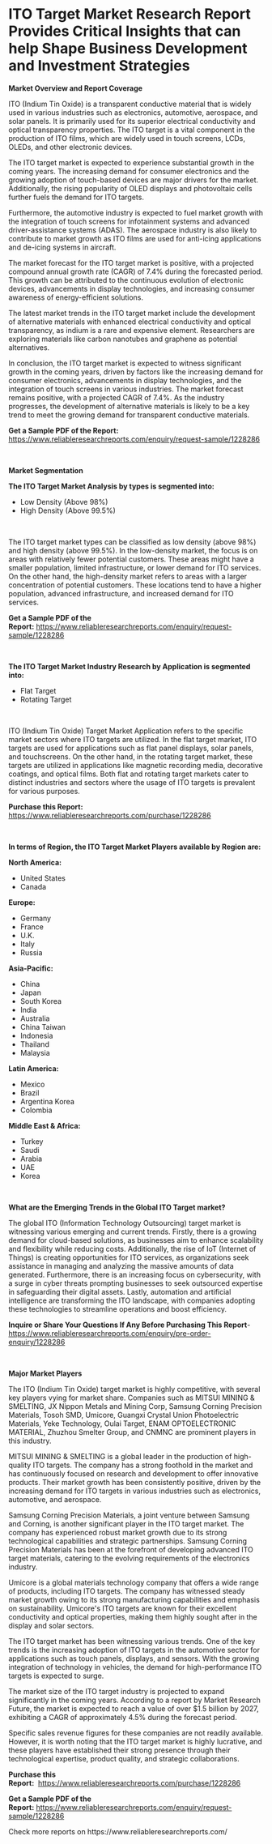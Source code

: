 <p><h1>ITO Target Market Research Report Provides Critical Insights that can help Shape Business Development and Investment Strategies</h1></p><p><strong>Market Overview and Report Coverage</strong></p>
<p><p>ITO (Indium Tin Oxide) is a transparent conductive material that is widely used in various industries such as electronics, automotive, aerospace, and solar panels. It is primarily used for its superior electrical conductivity and optical transparency properties. The ITO target is a vital component in the production of ITO films, which are widely used in touch screens, LCDs, OLEDs, and other electronic devices.</p><p>The ITO target market is expected to experience substantial growth in the coming years. The increasing demand for consumer electronics and the growing adoption of touch-based devices are major drivers for the market. Additionally, the rising popularity of OLED displays and photovoltaic cells further fuels the demand for ITO targets.</p><p>Furthermore, the automotive industry is expected to fuel market growth with the integration of touch screens for infotainment systems and advanced driver-assistance systems (ADAS). The aerospace industry is also likely to contribute to market growth as ITO films are used for anti-icing applications and de-icing systems in aircraft.</p><p>The market forecast for the ITO target market is positive, with a projected compound annual growth rate (CAGR) of 7.4% during the forecasted period. This growth can be attributed to the continuous evolution of electronic devices, advancements in display technologies, and increasing consumer awareness of energy-efficient solutions.</p><p>The latest market trends in the ITO target market include the development of alternative materials with enhanced electrical conductivity and optical transparency, as indium is a rare and expensive element. Researchers are exploring materials like carbon nanotubes and graphene as potential alternatives.</p><p>In conclusion, the ITO target market is expected to witness significant growth in the coming years, driven by factors like the increasing demand for consumer electronics, advancements in display technologies, and the integration of touch screens in various industries. The market forecast remains positive, with a projected CAGR of 7.4%. As the industry progresses, the development of alternative materials is likely to be a key trend to meet the growing demand for transparent conductive materials.</p></p>
<p><strong>Get a Sample PDF of the Report:</strong> <a href="https://www.reliableresearchreports.com/enquiry/request-sample/1228286">https://www.reliableresearchreports.com/enquiry/request-sample/1228286</a></p>
<p>&nbsp;</p>
<p><strong>Market Segmentation</strong></p>
<p><strong>The ITO Target Market Analysis by types is segmented into:</strong></p>
<p><ul><li>Low Density (Above 98%)</li><li>High Density (Above 99.5%)</li></ul></p>
<p>&nbsp;</p>
<p><p>The ITO target market types can be classified as low density (above 98%) and high density (above 99.5%). In the low-density market, the focus is on areas with relatively fewer potential customers. These areas might have a smaller population, limited infrastructure, or lower demand for ITO services. On the other hand, the high-density market refers to areas with a larger concentration of potential customers. These locations tend to have a higher population, advanced infrastructure, and increased demand for ITO services.</p></p>
<p><strong>Get a Sample PDF of the Report:</strong>&nbsp;<a href="https://www.reliableresearchreports.com/enquiry/request-sample/1228286">https://www.reliableresearchreports.com/enquiry/request-sample/1228286</a></p>
<p>&nbsp;</p>
<p><strong>The ITO Target Market Industry Research by Application is segmented into:</strong></p>
<p><ul><li>Flat Target</li><li>Rotating Target</li></ul></p>
<p>&nbsp;</p>
<p><p>ITO (Indium Tin Oxide) Target Market Application refers to the specific market sectors where ITO targets are utilized. In the flat target market, ITO targets are used for applications such as flat panel displays, solar panels, and touchscreens. On the other hand, in the rotating target market, these targets are utilized in applications like magnetic recording media, decorative coatings, and optical films. Both flat and rotating target markets cater to distinct industries and sectors where the usage of ITO targets is prevalent for various purposes.</p></p>
<p><strong>Purchase this Report:</strong>&nbsp; <a href="https://www.reliableresearchreports.com/purchase/1228286">https://www.reliableresearchreports.com/purchase/1228286</a></p>
<p>&nbsp;</p>
<p><strong>In terms of Region, the ITO Target Market Players available by Region are:</strong></p>
<p>
    <p> <strong> North America: </strong>
        <ul>
            <li>United States</li>
            <li>Canada</li>
        </ul>
        </p> 
    <p> <strong> Europe: </strong>
        <ul>
            <li>Germany</li>
            <li>France</li>
            <li>U.K.</li>
            <li>Italy</li>
            <li>Russia</li>
        </ul>
        </p> 
    <p> <strong> Asia-Pacific: </strong>
        <ul>
            <li>China</li>
            <li>Japan</li>
            <li>South Korea</li>
            <li>India</li>
            <li>Australia</li>
            <li>China Taiwan</li>
            <li>Indonesia</li>
            <li>Thailand</li>
            <li>Malaysia</li>
        </ul>
        </p> 
    <p> <strong> Latin America: </strong>
        <ul>
            <li>Mexico</li>
            <li>Brazil</li>
            <li>Argentina Korea</li>
            <li>Colombia</li>
        </ul>
        </p> 
    <p> <strong> Middle East & Africa: </strong>
        <ul>
            <li>Turkey</li>
            <li>Saudi</li>
            <li>Arabia</li>
            <li>UAE</li>
            <li>Korea</li>
        </ul>
    </p>
    </p>
<p>&nbsp;</p>
<p><strong>What are the Emerging Trends in the Global ITO Target market?</strong></p>
<p><p>The global ITO (Information Technology Outsourcing) target market is witnessing various emerging and current trends. Firstly, there is a growing demand for cloud-based solutions, as businesses aim to enhance scalability and flexibility while reducing costs. Additionally, the rise of IoT (Internet of Things) is creating opportunities for ITO services, as organizations seek assistance in managing and analyzing the massive amounts of data generated. Furthermore, there is an increasing focus on cybersecurity, with a surge in cyber threats prompting businesses to seek outsourced expertise in safeguarding their digital assets. Lastly, automation and artificial intelligence are transforming the ITO landscape, with companies adopting these technologies to streamline operations and boost efficiency.</p></p>
<p><strong>Inquire or Share Your Questions If Any Before Purchasing This Report</strong>- <a href="https://www.reliableresearchreports.com/enquiry/pre-order-enquiry/1228286">https://www.reliableresearchreports.com/enquiry/pre-order-enquiry/1228286</a></p>
<p>&nbsp;</p>
<p><strong>Major Market Players</strong></p>
<p><p>The ITO (Indium Tin Oxide) target market is highly competitive, with several key players vying for market share. Companies such as MITSUI MINING & SMELTING, JX Nippon Metals and Mining Corp, Samsung Corning Precision Materials, Tosoh SMD, Umicore, Guangxi Crystal Union Photoelectric Materials, Yeke Technology, Oulai Target, ENAM OPTOELECTRONIC MATERIAL, Zhuzhou Smelter Group, and CNMNC are prominent players in this industry.</p><p>MITSUI MINING & SMELTING is a global leader in the production of high-quality ITO targets. The company has a strong foothold in the market and has continuously focused on research and development to offer innovative products. Their market growth has been consistently positive, driven by the increasing demand for ITO targets in various industries such as electronics, automotive, and aerospace.</p><p>Samsung Corning Precision Materials, a joint venture between Samsung and Corning, is another significant player in the ITO target market. The company has experienced robust market growth due to its strong technological capabilities and strategic partnerships. Samsung Corning Precision Materials has been at the forefront of developing advanced ITO target materials, catering to the evolving requirements of the electronics industry.</p><p>Umicore is a global materials technology company that offers a wide range of products, including ITO targets. The company has witnessed steady market growth owing to its strong manufacturing capabilities and emphasis on sustainability. Umicore's ITO targets are known for their excellent conductivity and optical properties, making them highly sought after in the display and solar sectors.</p><p>The ITO target market has been witnessing various trends. One of the key trends is the increasing adoption of ITO targets in the automotive sector for applications such as touch panels, displays, and sensors. With the growing integration of technology in vehicles, the demand for high-performance ITO targets is expected to surge.</p><p>The market size of the ITO target industry is projected to expand significantly in the coming years. According to a report by Market Research Future, the market is expected to reach a value of over $1.5 billion by 2027, exhibiting a CAGR of approximately 4.5% during the forecast period.</p><p>Specific sales revenue figures for these companies are not readily available. However, it is worth noting that the ITO target market is highly lucrative, and these players have established their strong presence through their technological expertise, product quality, and strategic collaborations.</p></p>
<p><strong>Purchase this Report:</strong>&nbsp;&nbsp;<a href="https://www.reliableresearchreports.com/purchase/1228286">https://www.reliableresearchreports.com/purchase/1228286</a></p>
<p></p>
<p><strong>Get a Sample PDF of the Report:</strong>&nbsp;<a href="https://www.reliableresearchreports.com/enquiry/request-sample/1228286">https://www.reliableresearchreports.com/enquiry/request-sample/1228286</a></p>
<p>Check more reports on https://www.reliableresearchreports.com/</p>